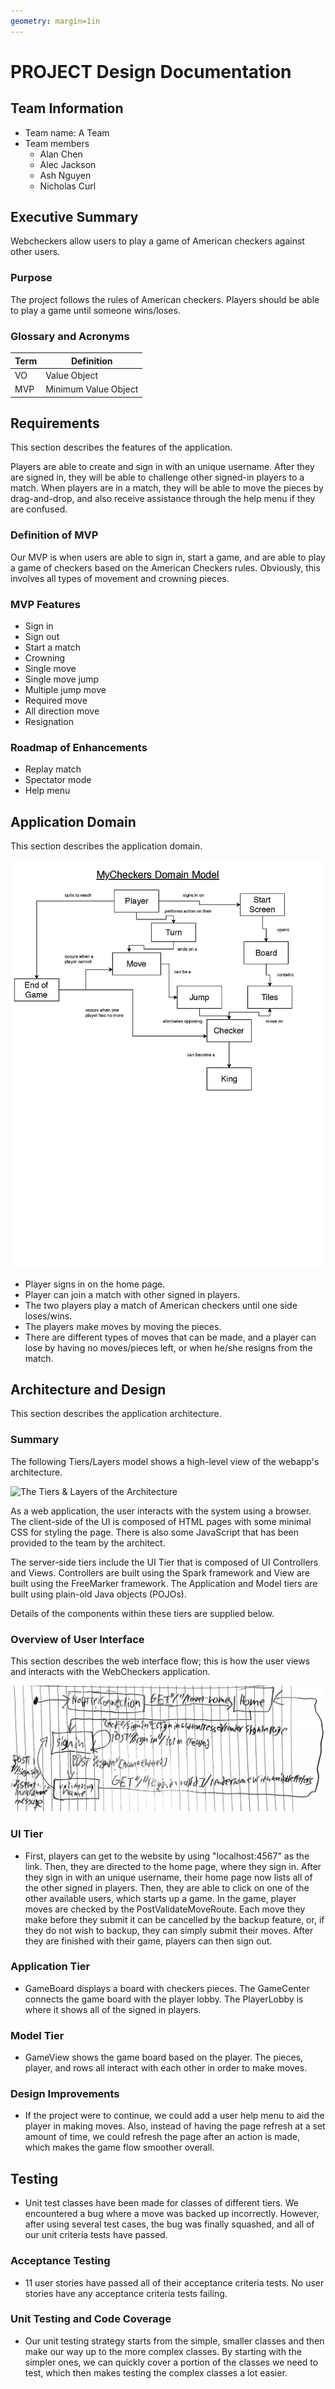 ```yaml
---
geometry: margin=1in
---
```

# PROJECT Design Documentation

## Team Information
* Team name: A Team
* Team members
  * Alan Chen
  * Alec Jackson
  * Ash Nguyen
  * Nicholas Curl

## Executive Summary
Webcheckers allow users to play a game of American checkers against other users.

### Purpose
The project follows the rules of American checkers. Players should be able to play 
a game until someone wins/loses.

### Glossary and Acronyms
| Term | Definition |
|------|------------|
| VO | Value Object |
| MVP | Minimum Value Object|


## Requirements
This section describes the features of the application.

Players are able to create and sign in with an unique username. After they are signed in, they 
will be able to challenge other signed-in players to a match. When players
are in a match, they will be able to move the pieces by drag-and-drop, and also receive 
assistance through the help menu if they are confused.
### Definition of MVP
Our MVP is when users are able to sign in, start a game, and are able to play a game of checkers based on 
the American Checkers rules. Obviously, this involves all types of movement and crowning pieces.

### MVP Features
* Sign in
* Sign out
* Start a match
* Crowning
* Single move
* Single move jump
* Multiple jump move
* Required move
* All direction move
* Resignation

### Roadmap of Enhancements
* Replay match
* Spectator mode
* Help menu

## Application Domain
This section describes the application domain.

![The WebCheckers Domain Model](Alec_Jackson_-_Domain_Model-page-001-1.jpg)

* Player signs in on the home page.
* Player can join a match with other signed in players.
* The two players play a match of American checkers until one side loses/wins.
* The players make moves by moving the pieces.
* There are different types of moves that can be made, and a player can lose by having no moves/pieces left, or 
when he/she resigns from the match.

## Architecture and Design
This section describes the application architecture.

### Summary
The following Tiers/Layers model shows a high-level view of the webapp's architecture.

![The Tiers & Layers of the Architecture](architecture-tiers-and-layers.png)

As a web application, the user interacts with the system using a
browser.  The client-side of the UI is composed of HTML pages with
some minimal CSS for styling the page.  There is also some JavaScript
that has been provided to the team by the architect.

The server-side tiers include the UI Tier that is composed of UI Controllers and Views.
Controllers are built using the Spark framework and View are built using the FreeMarker framework.  The Application and Model tiers are built using plain-old Java objects (POJOs).

Details of the components within these tiers are supplied below.


### Overview of User Interface

This section describes the web interface flow; this is how the user views and interacts
with the WebCheckers application.

![The WebCheckers Web Interface Statechart](statechart.png)

### UI Tier
* First, players can get to the website by using "localhost:4567" as the link. Then, they are directed
to the home page, where they sign in. After they sign in with an unique username, their home page now lists
all of the other signed in players. Then, they are able to click on one of the other available users, which starts up a 
game. In the game, player moves are checked by the PostValidateMoveRoute. Each move they make before they submit it can 
be cancelled by the backup feature, or, if they do not wish to backup, they can simply submit their moves. After they are
finished with their game, players can then sign out. 


### Application Tier
* GameBoard displays a board with checkers pieces. The GameCenter connects the game 
board with the player lobby. The PlayerLobby is where it shows all of the signed in players.


### Model Tier
* GameView shows the game board based on the player. The pieces, player, and rows all interact with each other in 
order to make moves.

### Design Improvements
* If the project were to continue, we could add a user help menu to aid the player in making moves. Also, instead of 
having the page refresh at a set amount of time, we could refresh the page after an action is made, which makes the game
flow smoother overall.

## Testing
* Unit test classes have been made for classes of different tiers. We encountered a bug 
where a move was backed up incorrectly. However, after using several test cases, the bug was finally squashed, and all
of our unit criteria tests have passed.

### Acceptance Testing
* 11 user stories have passed all of their acceptance criteria tests. No user stories
have any acceptance criteria tests failing. 

### Unit Testing and Code Coverage
* Our unit testing strategy starts from the simple, smaller classes and then make our
way up to the more complex classes. By starting with the simpler ones, we can quickly cover
a portion of the classes we need to test, which then makes testing the complex classes 
a lot easier.
